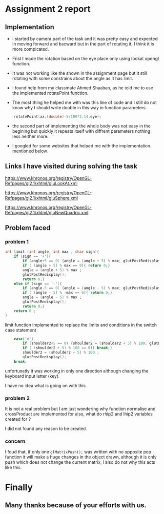 # Assignment 2 report

## Implementation
* I started by camera part of the task and it was pretty easy and expected in moving forward and bacward but in the part of rotating it, I think it is more compicated.

* Frist I made the rotation based on the eye place only using lookat opengl function.

* It was not working like the shown in the assignment page but it still rotating with some constrains about the angle as it has limit.

* I found help from my classmate Ahmed Shaaban, as he told me to use the implemented rotatePoint function.

* The most thing he helped me with was this line of code and I still do not know why I should write double in this way in function parameters.
```c 
	rotatePoint(ax,(double)-5/180*3.14,eye);
```

* the second part of implementing the whole body was not easy in the begining but quickly it repeats itself with diffrent parameters nothing less neither more.

* I googled for some websites that helped me with the implementation. mentioned below.


## Links I have visited during solving the task

https://www.khronos.org/registry/OpenGL-Refpages/gl2.1/xhtml/gluLookAt.xml

https://www.khronos.org/registry/OpenGL-Refpages/gl2.1/xhtml/gluSphere.xml

https://www.khronos.org/registry/OpenGL-Refpages/gl2.1/xhtml/gluNewQuadric.xml

## Problem faced
### problem 1
```c
int limit (int angle, int max , char sign){
	if (sign == '+'){
		if (angle+5 == 0) {angle = (angle + 5) % max; glutPostRedisplay();}
		if ( (angle + 5) % max == 0){ return 0;}
		angle = (angle + 5) % max ;
		glutPostRedisplay();
		return 0;}
	else if (sign == '-'){
		if (angle-5 == 0) {angle = (angle - 5) % max; glutPostRedisplay();}
		if ( (angle - 5) % -max == 0){ return 0;}
		angle = (angle - 5) % max ;
		glutPostRedisplay();
		return 0;}
	return 0 ;
}
```

limit function implemented to replace the limits and conditions in the switch case statement
```c
    case('x')
		if (shoulder2+5 == 0) {shoulder2 = (shoulder2 + 5) % 100; glutPostRedisplay();}
		if ( (shoulder2 + 5) % 100 == 0){ break;}
		shoulder2 = (shoulder2 + 5) % 100 ;
		glutPostRedisplay();
	break;
```
 unfortunatly it was working in only one direction although changing the keyboard input letter (key). 

I have no idea what is going on with this.

### problem 2

It is not a real problem but I am just wondering why function normalise and crossProduct are implemented for also, what do rhip2 and lhip2  variables created for ? 

I did not found any reason to be created.

### concern 

I foud that, if only one ``` glMatrixPush(); ``` was written with no opposite pop function it will make a huge changes in the object drawn, although it is only push which does not change the current matrix, I also do not why this acts like this. 

# Finally 
## Many thanks because of your efforts with us.